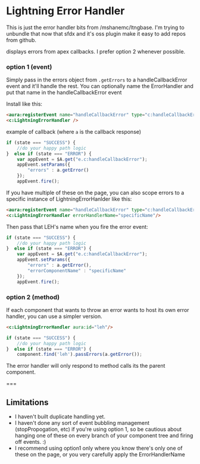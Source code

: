 # Lightning Error Handler

This is just the error handler bits from /mshanemc/ltngbase.  I'm trying to unbundle that now that sfdx and it's oss plugin make it easy to add repos from github.

displays errors from apex callbacks.  I prefer option 2 whenever possible.

### option 1 (event)

Simply pass in the errors object from `.getErrors` to a handleCallbackError event and it'll handle the rest.  You can optionally name the ErrorHandler and put that name in the handleCallbackError event

Install like this:
``` html
<aura:registerEvent name="handleCallbackError" type="c:handleCallbackError"/>
<c:LightningErrorHandler />
```
example of callback (where `a` is the callback response)


``` javascript
if (state === "SUCCESS") {
    //do your happy path logic
}  else if (state === "ERROR") {
    var appEvent = $A.get("e.c:handleCallbackError");
    appEvent.setParams({
        "errors" : a.getError()
    });
    appEvent.fire();
```

If you have multiple of these on the page, you can also scope errors to a specific instance of LightningErrorHanlder like this:

``` html
<aura:registerEvent name="handleCallbackError" type="c:handleCallbackError"/>
<c:LightningErrorHandler errorHandlerName="specificName"/>

```
Then pass that LEH's name when you fire the error event:

``` javascript
if (state === "SUCCESS") {
    //do your happy path logic
}  else if (state === "ERROR") {
    var appEvent = $A.get("e.c:handleCallbackError");
    appEvent.setParams({
        "errors" : a.getError(),
        "errorComponentName" : "specificName"
    });
    appEvent.fire();
```

### option 2 (method)

If each component that wants to throw an error wants to host its own error handler, you can use a simpler version.
``` html
<c:LightningErrorHandler aura:id="leh"/>
```

``` javascript
if (state === "SUCCESS") {
    //do your happy path logic
}  else if (state === "ERROR") {
    component.find('leh').passErrors(a.getError());
```

The error handler will only respond to method calls its the parent component.

===

## Limitations

* I haven't built duplicate handling yet.
* I haven't done any sort of event bubbling management (stopPropogation, etc) if you're using option 1, so be cautious about hanging one of these on every branch of your component tree and firing off events.  :)
* I recommend using option1 only where you know there's only one of these on the page, or you very carefully apply the ErrorHandlerName

